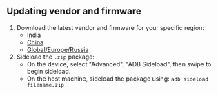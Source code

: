 ## Updating vendor and firmware

1. Download the latest vendor and firmware for your specific region:
    * [India](https://downloads.akhilnarang.dev/MIUI/raphael/RAPHAELININGlobal-V12.0.1.0.QFKINXM-10.0-vendor-firmware.zip)
    * [China](https://downloads.akhilnarang.dev/MIUI/raphael/RAPHAEL-V12.0.2.0.QFKCNXM-10.0-vendor-firmware.zip)
    * [Global/Europe/Russia](https://downloads.akhilnarang.dev/MIUI/raphael/RAPHAELGlobal-V12.0.1.0.QFKMIXM-10.0-vendor-firmware.zip)
2. Sideload the `.zip` package:
    * On the device, select "Advanced", "ADB Sideload", then swipe to begin sideload.
    * On the host machine, sideload the package using: `adb sideload filename.zip`
